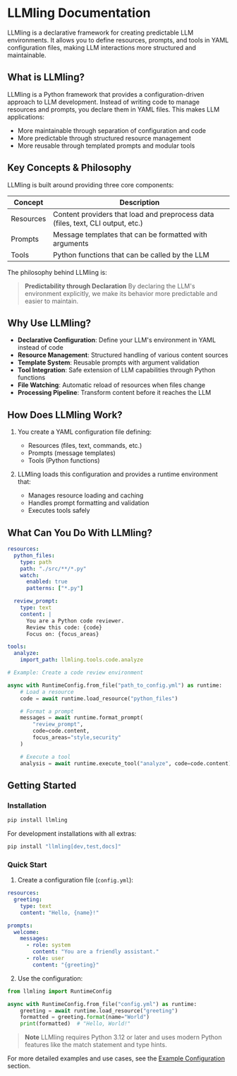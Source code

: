 # LLMling Documentation

LLMling is a declarative framework for creating predictable LLM environments. It allows you to define resources, prompts, and tools in YAML configuration files, making LLM interactions more structured and maintainable.

## What is LLMling?

LLMling is a Python framework that provides a configuration-driven approach to LLM development. Instead of writing code to manage resources and prompts, you declare them in YAML files. This makes LLM applications:
- More maintainable through separation of configuration and code
- More predictable through structured resource management
- More reusable through templated prompts and modular tools

## Key Concepts & Philosophy

LLMling is built around providing three core components:

| Concept | Description |
|---------|-------------|
| Resources | Content providers that load and preprocess data (files, text, CLI output, etc.) |
| Prompts | Message templates that can be formatted with arguments |
| Tools | Python functions that can be called by the LLM |

The philosophy behind LLMling is:

> **Predictability through Declaration**
> By declaring the LLM's environment explicitly, we make its behavior more predictable and easier to maintain.

## Why Use LLMling?

- **Declarative Configuration**: Define your LLM's environment in YAML instead of code
- **Resource Management**: Structured handling of various content sources
- **Template System**: Reusable prompts with argument validation
- **Tool Integration**: Safe extension of LLM capabilities through Python functions
- **File Watching**: Automatic reload of resources when files change
- **Processing Pipeline**: Transform content before it reaches the LLM

## How Does LLMling Work?

1. You create a YAML configuration file defining:
   - Resources (files, text, commands, etc.)
   - Prompts (message templates)
   - Tools (Python functions)

2. LLMling loads this configuration and provides a runtime environment that:
   - Manages resource loading and caching
   - Handles prompt formatting and validation
   - Executes tools safely

## What Can You Do With LLMling?

```yaml
resources:
  python_files:
    type: path
    path: "./src/**/*.py"
    watch:
      enabled: true
      patterns: ["*.py"]

  review_prompt:
    type: text
    content: |
      You are a Python code reviewer.
      Review this code: {code}
      Focus on: {focus_areas}

tools:
  analyze:
    import_path: llmling.tools.code.analyze
```

```python
# Example: Create a code review environment

async with RuntimeConfig.from_file("path_to_config.yml") as runtime:
    # Load a resource
    code = await runtime.load_resource("python_files")

    # Format a prompt
    messages = await runtime.format_prompt(
        "review_prompt",
        code=code.content,
        focus_areas="style,security"
    )

    # Execute a tool
    analysis = await runtime.execute_tool("analyze", code=code.content)
```

## Getting Started

### Installation

```bash
pip install llmling
```

For development installations with all extras:
```bash
pip install "llmling[dev,test,docs]"
```

### Quick Start

1. Create a configuration file (`config.yml`):
```yaml
resources:
  greeting:
    type: text
    content: "Hello, {name}!"

prompts:
  welcome:
    messages:
      - role: system
        content: "You are a friendly assistant."
      - role: user
        content: "{greeting}"
```

2. Use the configuration:
```python
from llmling import RuntimeConfig

async with RuntimeConfig.from_file("config.yml") as runtime:
    greeting = await runtime.load_resource("greeting")
    formatted = greeting.format(name="World")
    print(formatted)  # "Hello, World!"
```

> **Note**
> LLMling requires Python 3.12 or later and uses modern Python features like the match statement and type hints.

For more detailed examples and use cases, see the [Example Configuration](#example-configuration) section.
```
